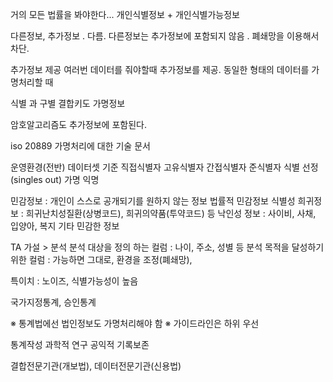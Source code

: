 거의 모든 법률을 봐야한다... 
개인식별정보 + 개인식별가능정보 

다른정보, 추가정보 . 다름. 다른정보는 추가정보에 포함되지 않음 .
폐쇄망을 이용해서 차단. 


추가정보 제공
여러번 데이터를 줘야할때 추가정보를 제공. 동일한 형태의 데이터를 가명처리할 때

식별 과 구별 
결합키도 가명정보 

암호알고리즘도 추가정보에 포함된다.

iso 20889 가명처리에 대한 기술 문서 

운영환경(전반)     데이터셋 기준
직접식별자        고유식별자
간접식별자          준식별자
식별                        선정(singles out)
가명                        익명

민감정보 : 개인이 스스로 공개되기를 원하지 않는 정보
법률적 민감정보
식별성 희귀정보 : 희귀난치성질환(상병코드), 희귀의약품(투약코드) 등 
낙인성 정보 : 사이비, 사채, 입양아, 복지
기타 민감한 정보 

TA 
가설 > 분석
분석 대상을 정의 하는 컬럼 : 나이, 주소, 성별 등 
분석 목적을 달성하기 위한 컬럼 : 가능하면 그대로, 환경을 조정(폐쇄망),

특이치 : 노이즈, 식별가능성이 높음

국가지정통계, 승인통계

※ 통계법에선 법인정보도 가명처리해야 함
※ 가이드라인은 하위 우선 

통계작성
과학적 연구
공익적 기록보존

결합전문기관(개보법), 데이터전문기관(신용법)
